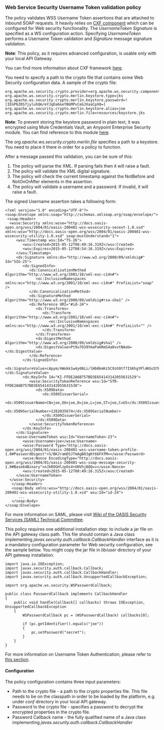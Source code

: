 ### Web Service Security Username Token validation policy ###

The policy validates WSS Username Token assertions that are attached to inbound SOAP requests. It heavily relies on [CXF component](http://www.mulesoft.org/documentation/display/current/CXF+Module+Reference) which can be configured for Web security functionality. The *UsernameToken Signature* is specified as a WS configuration action. Specifying *UsernameToken* performs a Username Token validation and *Signature* message signature validation.

**Note**: This policy, as it requires advanced configuration, is usable only with your local API Gateway.

You can find more information about CXF framework [here](http://cxf.apache.org/docs/ws-security.html).  

You need to specify a path to the crypto file that contains some Web Security configuration data. A sample of the crypto file:

	org.apache.ws.security.crypto.provider=org.apache.ws.security.components.crypto.Merlin
	org.apache.ws.security.crypto.merlin.keystore.type=jks
	org.apache.ws.security.crypto.merlin.keystore.password=![IEGP6Z0S7jyluhQm/eYJqDa6eeYBGMPvCeGJXaaCpX8=]
	org.apache.ws.security.crypto.merlin.keystore.alias=joe
	org.apache.ws.security.crypto.merlin.file=resources/keystore.jks

**Note**: To prevent storing the keystore password in plain text, it was encrypted using Mule Credentials Vault, an Anypoint Enterprise Security module. You can find reference to this module [here](http://www.mulesoft.org/documentation/display/current/Mule+Credentials+Vault).  

The *org.apache.ws.security.crypto.merlin.file* specifies a path to a keystore. You need to place it there in order for a policy to function.

After a message passed this validation, you can be sure of this:

1. The policy will parse the XML. If parsing fails then it will raise a fault.
2. The policy will validate the XML digital signature.
3. The policy will check the current timestamp against the NotBefore and NotOnOrAfter elements in the assertion.
4. The policy will validate a username and a password. If invalid, it will raise a fault. 

The signed Username assertion takes a following form:

	<?xml version="1.0" encoding="UTF-8"?>
	<soap:Envelope xmlns:soap="http://schemas.xmlsoap.org/soap/envelope/">
   	 <soap:Header>
      <wsse:Security xmlns:wsse="http://docs.oasis-open.org/wss/2004/01/oasis-200401-wss-wssecurity-secext-1.0.xsd" xmlns:wsu="http://docs.oasis-open.org/wss/2004/01/oasis-200401-wss-wssecurity-utility-1.0.xsd" soap:mustUnderstand="1">
         <wsu:Timestamp wsu:Id="TS-26">
            <wsu:Created>2015-05-12T08:49:16.319Z</wsu:Created>
            <wsu:Expires>2015-05-12T08:54:16.319Z</wsu:Expires>
         </wsu:Timestamp>
         <ds:Signature xmlns:ds="http://www.w3.org/2000/09/xmldsig#" Id="SIG-25">
            <ds:SignedInfo>
               <ds:CanonicalizationMethod Algorithm="http://www.w3.org/2001/10/xml-exc-c14n#">
                  <ec:InclusiveNamespaces xmlns:ec="http://www.w3.org/2001/10/xml-exc-c14n#" PrefixList="soap" />
               </ds:CanonicalizationMethod>
               <ds:SignatureMethod Algorithm="http://www.w3.org/2000/09/xmldsig#rsa-sha1" />
               <ds:Reference URI="#id-24">
                  <ds:Transforms>
                     <ds:Transform Algorithm="http://www.w3.org/2001/10/xml-exc-c14n#">
                        <ec:InclusiveNamespaces xmlns:ec="http://www.w3.org/2001/10/xml-exc-c14n#" PrefixList="" />
                     </ds:Transform>
                  </ds:Transforms>
                  <ds:DigestMethod Algorithm="http://www.w3.org/2000/09/xmldsig#sha1" />
                  <ds:DigestValue>Pt9u7O39YmaPa6RmS4a8vxtNAaU=</ds:DigestValue>
               </ds:Reference>
            </ds:SignedInfo>
            <ds:SignatureValue>cApym/4Wokk1w4y6Nii/lHb0kmKz5C9zG9tf7ISKhgYPl4KGcO7Hn0HBjiSGafy+OAblRUbhUtkET7JSCAXxqJnDLLP4Pq+NnjI75TX4HOU96oMyQ9Wb/EbbTu15+RTPcWNkWllVWycAg/MvOfenWZ1KA39PF7Zl5MyB5QM6MgE=</ds:SignatureValue>
            <ds:KeyInfo Id="KI-FFDE2A6B757BD3E654143142055631529">
               <wsse:SecurityTokenReference wsu:Id="STR-FFDE2A6B757BD3E654143142055631530">
                  <ds:X509Data>
                     <ds:X509IssuerSerial>
                        <ds:X509IssuerName>CN=joe,OU=joe,O=joe,L=joe,ST=joe,C=US</ds:X509IssuerName>
                        <ds:X509SerialNumber>1262035674</ds:X509SerialNumber>
                     </ds:X509IssuerSerial>
                  </ds:X509Data>
               </wsse:SecurityTokenReference>
            </ds:KeyInfo>
         </ds:Signature>
         <wsse:UsernameToken wsu:Id="UsernameToken-23">
            <wsse:Username>joe</wsse:Username>
            <wsse:Password Type="http://docs.oasis-open.org/wss/2004/01/oasis-200401-wss-username-token-profile-1.0#PasswordDigest">S/BKJramD5JTmAgB83gKt66FXfM=</wsse:Password>
            <wsse:Nonce EncodingType="http://docs.oasis-open.org/wss/2004/01/oasis-200401-wss-soap-message-security-1.0#Base64Binary">oJkROGHlzpOs4+UHVhj8QQ==</wsse:Nonce>
            <wsu:Created>2015-05-12T08:49:16.315Z</wsu:Created>
         </wsse:UsernameToken>
      </wsse:Security>
	   </soap:Header>
	   <soap:Body xmlns:wsu="http://docs.oasis-open.org/wss/2004/01/oasis-200401-wss-wssecurity-utility-1.0.xsd" wsu:Id="id-24">
	      ...
	   </soap:Body>
	</soap:Envelope>

For more information on SAML, please visit [Wiki of the OASIS Security Services (SAML) Technical Committee](https://wiki.oasis-open.org/security/FrontPage).

This policy requires one additional installation step: to include a jar file on the API gateway class path. This file should contain a Java class implementing *javax.security.auth.callback.CallbackHandler* interface as it is a mandatory configuration parameter for Web security configuration, see the sample below. You might copy the jar file in *lib/user* directory of your API gateway installation. 
	
	import java.io.IOException;	
	import javax.security.auth.callback.Callback;
	import javax.security.auth.callback.CallbackHandler;
	import javax.security.auth.callback.UnsupportedCallbackException;
	
	import org.apache.ws.security.WSPasswordCallback;
	
	public class PasswordCallback implements CallbackHandler
	{
	    public void handle(Callback[] callbacks) throws IOException, UnsupportedCallbackException
	    {
	        WSPasswordCallback pc = (WSPasswordCallback) callbacks[0];
	
	        if (pc.getIdentifier().equals("joe"))
	        {
	            pc.setPassword("secret");
	        }	        
	    }
	}

For more information on Username Token Authentication, please refer to [this section](http://cxf.apache.org/docs/ws-security.html#WS-Security-UsernameTokenAuthentication).

#### Configuration

The policy configuration contains three input parameters:

+  Path to the crypto file - a path to the crypto properties file. This file needs to be on the classpath in order to be loaded by the platform, e.g. under *conf* directory in your local API gateway. 
+  Password to the crypto file - specifies a password to decrypt the encrypted properties in the crypto file. 
+  Password Callback name - the fully qualified name of a Java class implementing *javax.security.auth.callback.CallbackHandler*
